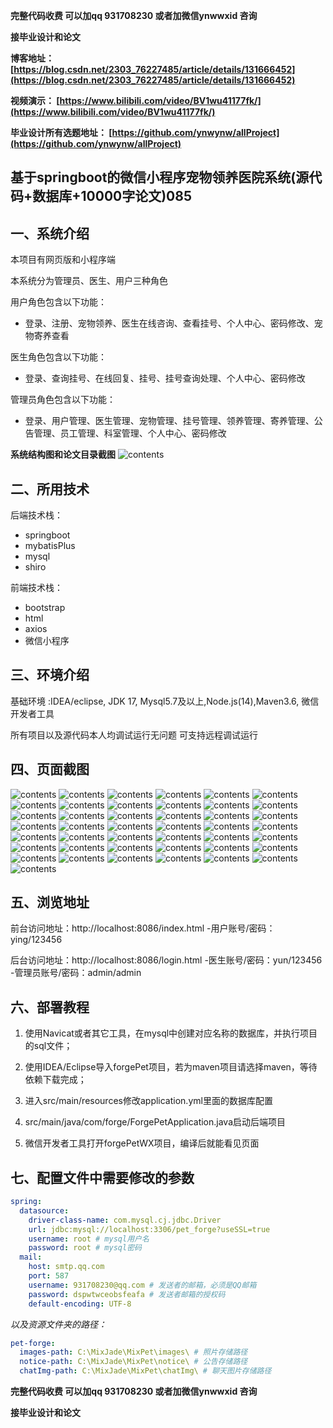 **完整代码收费  可以加qq 931708230 或者加微信ynwwxid 咨询**

**接毕业设计和论文**

**博客地址：
[https://blog.csdn.net/2303_76227485/article/details/131666452](https://blog.csdn.net/2303_76227485/article/details/131666452)**

**视频演示：
[https://www.bilibili.com/video/BV1wu41177fk/](https://www.bilibili.com/video/BV1wu41177fk/)**

**毕业设计所有选题地址：
[https://github.com/ynwynw/allProject](https://github.com/ynwynw/allProject)**

## 基于springboot的微信小程序宠物领养医院系统(源代码+数据库+10000字论文)085

## 一、系统介绍
本项目有网页版和小程序端

本系统分为管理员、医生、用户三种角色

用户角色包含以下功能：
- 登录、注册、宠物领养、医生在线咨询、查看挂号、个人中心、密码修改、宠物寄养查看

医生角色包含以下功能：
- 登录、查询挂号、在线回复、挂号、挂号查询处理、个人中心、密码修改

管理员角色包含以下功能：
- 登录、用户管理、医生管理、宠物管理、挂号管理、领养管理、寄养管理、公告管理、员工管理、科室管理、个人中心、密码修改

**系统结构图和论文目录截图**
![contents](./picture/picture0.png)

## 二、所用技术

后端技术栈：

- springboot
- mybatisPlus
- mysql
- shiro

前端技术栈：

- bootstrap
- html
- axios
- 微信小程序



## 三、环境介绍

基础环境 :IDEA/eclipse, JDK 17, Mysql5.7及以上,Node.js(14),Maven3.6, 微信开发者工具

所有项目以及源代码本人均调试运行无问题 可支持远程调试运行

## 四、页面截图

![contents](./picture/picture1.png)
![contents](./picture/picture2.png)
![contents](./picture/picture3.png)
![contents](./picture/picture4.png)
![contents](./picture/picture5.png)
![contents](./picture/picture6.png)
![contents](./picture/picture7.png)
![contents](./picture/picture8.png)
![contents](./picture/picture9.png)
![contents](./picture/picture10.png)
![contents](./picture/picture11.png)
![contents](./picture/picture12.png)
![contents](./picture/picture13.png)
![contents](./picture/picture14.png)
![contents](./picture/picture15.png)
![contents](./picture/picture16.png)
![contents](./picture/picture17.png)
![contents](./picture/picture18.png)
![contents](./picture/picture19.png)
![contents](./picture/picture20.png)
![contents](./picture/picture21.png)
![contents](./picture/picture22.png)
![contents](./picture/picture23.png)
![contents](./picture/picture24.png)
![contents](./picture/picture25.png)
![contents](./picture/picture26.png)
![contents](./picture/picture27.png)
![contents](./picture/picture28.png)
![contents](./picture/picture29.png)
![contents](./picture/picture30.png)
![contents](./picture/picture31.png)
![contents](./picture/picture32.png)
![contents](./picture/picture33.png)
![contents](./picture/picture34.png)
![contents](./picture/picture35.png)
![contents](./picture/picture36.png)
![contents](./picture/picture37.png)
![contents](./picture/picture38.png)
![contents](./picture/picture39.png)
![contents](./picture/picture40.png)
![contents](./picture/picture41.png)
![contents](./picture/picture42.png)
![contents](./picture/picture43.png)

## 五、浏览地址
前台访问地址：http://localhost:8086/index.html
-用户账号/密码：ying/123456

后台访问地址：http://localhost:8086/login.html
-医生账号/密码：yun/123456
-管理员账号/密码：admin/admin

## 六、部署教程

1. 使用Navicat或者其它工具，在mysql中创建对应名称的数据库，并执行项目的sql文件；

2. 使用IDEA/Eclipse导入forgePet项目，若为maven项目请选择maven，等待依赖下载完成；

3. 进入src/main/resources修改application.yml里面的数据库配置

4. src/main/java/com/forge/ForgePetApplication.java启动后端项目

5. 微信开发者工具打开forgePetWX项目，编译后就能看见页面

## 七、配置文件中需要修改的参数

```yml
spring:
  datasource:
    driver-class-name: com.mysql.cj.jdbc.Driver
    url: jdbc:mysql://localhost:3306/pet_forge?useSSL=true
    username: root # mysql用户名
    password: root # mysql密码
  mail:
    host: smtp.qq.com
    port: 587
    username: 931708230@qq.com # 发送者的邮箱，必须是QQ邮箱
    password: dspwtwceobsfeafa # 发送者邮箱的授权码
    default-encoding: UTF-8
```
*以及资源文件夹的路径：*

```yml
pet-forge:
  images-path: C:\MixJade\MixPet\images\ # 照片存储路径
  notice-path: C:\MixJade\MixPet\notice\ # 公告存储路径
  chatImg-path: C:\MixJade\MixPet\chatImg\ # 聊天图片存储路径
```

**完整代码收费  可以加qq 931708230 或者加微信ynwwxid 咨询**

**接毕业设计和论文**





